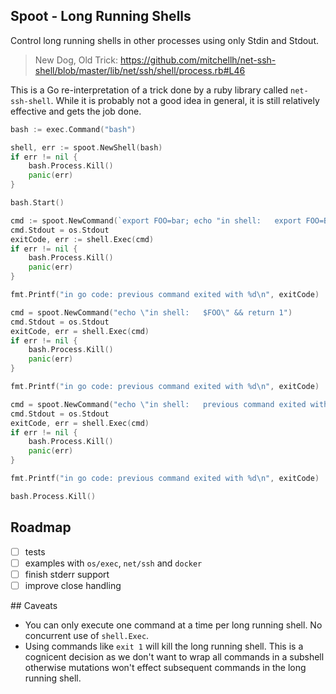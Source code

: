 Spoot - Long Running Shells
---------------------------

Control long running shells in other processes using only Stdin and Stdout.

> New Dog, Old Trick: https://github.com/mitchellh/net-ssh-shell/blob/master/lib/net/ssh/shell/process.rb#L46

This is a Go re-interpretation of a trick done by a ruby library called `net-ssh-shell`. While it is probably not a good idea in general, it is still relatively effective and gets the job done.

```go
bash := exec.Command("bash")

shell, err := spoot.NewShell(bash)
if err != nil {
	bash.Process.Kill()
	panic(err)
}

bash.Start()

cmd := spoot.NewCommand(`export FOO=bar; echo "in shell:   export FOO=BAR"`)
cmd.Stdout = os.Stdout
exitCode, err := shell.Exec(cmd)
if err != nil {
	bash.Process.Kill()
	panic(err)
}

fmt.Printf("in go code: previous command exited with %d\n", exitCode)

cmd = spoot.NewCommand("echo \"in shell:   $FOO\" && return 1")
cmd.Stdout = os.Stdout
exitCode, err = shell.Exec(cmd)
if err != nil {
	bash.Process.Kill()
	panic(err)
}

fmt.Printf("in go code: previous command exited with %d\n", exitCode)

cmd = spoot.NewCommand("echo \"in shell:   previous command exited with $?\"")
cmd.Stdout = os.Stdout
exitCode, err = shell.Exec(cmd)
if err != nil {
	bash.Process.Kill()
	panic(err)
}

fmt.Printf("in go code: previous command exited with %d\n", exitCode)

bash.Process.Kill()
```

## Roadmap

- [ ] tests
- [ ] examples with `os/exec`, `net/ssh` and `docker`
- [ ] finish stderr support
- [ ] improve close handling

## Caveats

- You can only execute one command at a time per long running shell. No concurrent use of `shell.Exec`.
- Using commands like `exit 1` will kill the long running shell. This is a cognicent decision as we don't want to wrap all commands in a subshell otherwise mutations won't effect subsequent commands in the long running shell.
